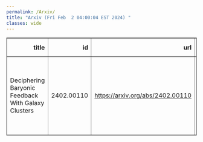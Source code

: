 ```yaml
---
permalink: /Arxiv/
title: "Arxiv (Fri Feb  2 04:00:04 EST 2024) "
classes: wide
---
```

<table border="1" class="dataframe">
  <thead>
    <tr style="text-align: right;">
      <th>title</th>
      <th>id</th>
      <th>url</th>
      <th>authors</th>
      <th>Local Authors</th>
    </tr>
  </thead>
  <tbody>
    <tr>
      <td>Deciphering Baryonic Feedback With Galaxy Clusters</td>
      <td>2402.00110</td>
      <td><a href="https://arxiv.org/abs/2402.00110" target="_blank">https://arxiv.org/abs/2402.00110</a></td>
      <td>Chun-Hao To, Shivam Pandey, Elisabeth Krause, Nihar Dalal, Dhayaa Anbajagane, David H. Weinberg</td>
      <td>Chun-Hao To, David Weinberg</td>
    </tr>
  </tbody>
</table>